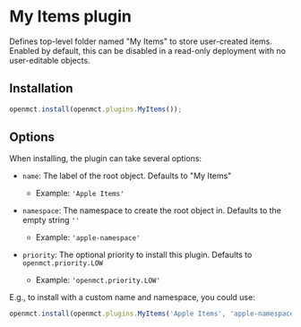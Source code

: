# My Items plugin
Defines top-level folder named "My Items" to store user-created items. Enabled by default, this can be disabled in a read-only deployment with no user-editable objects.

## Installation
```js
openmct.install(openmct.plugins.MyItems());
```

## Options
When installing, the plugin can take several options:

- `name`: The label of the root object. Defaults to "My Items"
  - Example: `'Apple Items'`

- `namespace`: The namespace to create the root object in. Defaults to the empty string `''`
  - Example: `'apple-namespace'`

- `priority`: The optional priority to install this plugin. Defaults to `openmct.priority.LOW`
  - Example: `'openmct.priority.LOW'`

E.g., to install with a custom name and namespace, you could use:


```js
openmct.install(openmct.plugins.MyItems('Apple Items', 'apple-namespace'));
```
